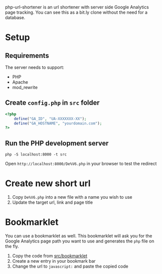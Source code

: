 php-url-shortener is an url shortener with server side Google Analytics page tracking. You can see this as a bit.ly clone without the need for a database.

# Setup

## Requirements
The server needs to support:
- PHP
- Apache
- mod_rewrite

## Create `config.php` in `src` folder

```php
<?php
    define("GA_ID", "UA-XXXXXXX-XX");
    define("GA_HOSTNAME", "yourdomain.com");
?>
```

## Run the PHP development server
```
php -S localhost:8000 -t src
```

Open `http://localhost:8000/De%V6.php` in your browser to test the redirect


# Create new short url

 1. Copy `De%V6.php` into a new file with a name you wish to use
 2. Update the target url, link and page title

# Bookmarklet
You can use a bookmarklet as well. This bookmarklet will ask you for the Google Analytics page path you want to use and generates the `php` file on the fly.
1. Copy the code from [src/bookmarklet](src/bookmarklet.js) 
2. Create a new entry in your bookmark bar
3. Change the url to `javascript:` and paste the copied code